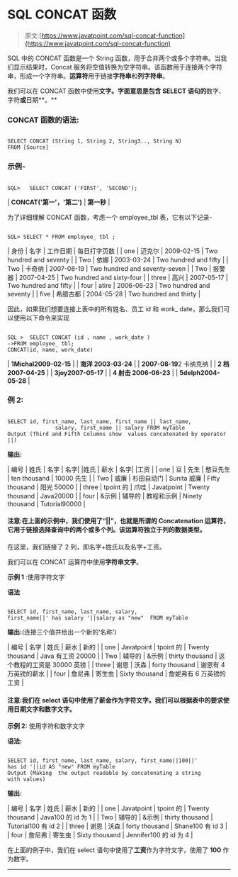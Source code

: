 # SQL CONCAT 函数

> 原文:[https://www.javatpoint.com/sql-concat-function](https://www.javatpoint.com/sql-concat-function)

SQL 中的 CONCAT 函数是一个 String 函数，用于合并两个或多个字符串。当我们显示结果时，Concat 服务将空值转换为空字符串。该函数用于连接两个字符串，形成一个字符串。**运算符**用于链接**字符串**和**列字符串**。

我们可以在 CONCAT 函数中使用**文字。字面意思是包含 SELECT 语句的**数字、字符**或**日期**。**

### CONCAT 函数的语法:

```

SELECT CONCAT (String 1, String 2, String3.., String N)
FROM [Source]

```

### 示例-

```

SQL>   SELECT CONCAT ('FIRST', 'SECOND');

```

| **CONCAT('第一'，'第二')** | **第一秒** |

为了详细理解 CONCAT 函数，考虑一个 employee_tbl 表，它有以下记录-

```

SQL> SELECT * FROM employee_ tbl ; 

```

| 身份 | 名字 | 工作日期 | 每日打字页数 |
| one | 迈克尔 | 2009-02-15 | Two hundred and seventy |
| Two | 依娜 | 2003-03-24 | Two hundred and fifty |
| Two | 卡奇纳 | 2007-08-19 | Two hundred and seventy-seven |
| Two | 报警器 | 2007-04-25 | Two hundred and sixty-four |
| three | 高兴 | 2007-05-17 | Two hundred and fifty |
| four | atire | 2006-06-23 | Two hundred and seventy |
| five | 希腊古都 | 2004-05-28 | Two hundred and thirty |

因此，如果我们想要连接上表中的所有姓名、员工 id 和 work_ date，那么我们可以使用以下命令来实现

```

SQL >  SELECT CONCAT (id , name , work_date )
->FROM employee_ tbl;  
CONCAT(id, name, work_date)

```

| **1Michal2009-02-15** |
| **海洋 2003-03-24** |
| **2007-08-19**2 卡纳克纳 |
| **2 档 2007-04-25** |
| **3joy2007-05-17** |
| **4 射击 2006-06-23** |
| **5delph2004-05-28** |

### 例 2:

```

SELECT id, first_name, last_name, first_name || last_name, 
               salary, first_name || salary FROM myTable
Output (Third and Fifth Columns show  values concatenated by operator ||)

```

**输出:**

| 编号 | 姓氏 | 名字 | 名字&#124; &#124;姓氏 | 薪水 | 名字&#124; &#124;工资 |
| one | 豆 | 先生 | 憨豆先生 | ten thousand | 10000 先生 |
| Two | 威廉 | 杉田自动门 | Sunita 威廉 | Fifty thousand | 阳光 50000 |
| three | tpoint 的 | 爪哇 | Javatpoint | Twenty thousand | Java20000 |
| four | &示例 | 辅导的 | 教程和示例 | Ninety thousand | Tutorial90000 |

#### 注意:在上面的示例中，我们使用了“||”，也就是所谓的 Concatenation 运算符，它用于链接选择查询中的两个或多个列。该运算符独立于列的数据类型。
在这里，我们链接了 2 列，即名字+姓氏以及名字+工资。

我们可以在 CONCAT 运算符中使用**字符串文字**。

**示例 1** :使用字符文字

**语法**

```

SELECT id, first_name, last_name, salary, 
first_name||' has salary '||salary as "new"  FROM myTable

```

**输出:**(连接三个值并给出一个新的‘名称’)

| 编号 | 名字 | 姓氏 | 薪水 | 新的 |
| one | Javatpoint | tpoint 的 | Twenty thousand | Java 有工资 20000 |
| Two | 辅导的 | &示例 | thirty thousand | 这个教程的工资是 30000 英镑 |
| three | 谢恩 | 沃森 | forty thousand | 谢恩有 4 万英镑的薪水 |
| four | 詹尼弗 | 寄生虫 | Sixty thousand | 詹妮弗有 6 万英镑的工资 |

#### 注意:我们在 select 语句中使用了薪金作为字符文字。我们可以根据表中的要求使用日期文字和数字文字。

**示例 2:** 使用字符和数字文字

**语法:**

```

SELECT id, first_name, last_name, salary, first_name||100||' 
has id '||id AS "new" FROM myTable
Output (Making  the output readable by concatenating a string
with values)

```

**输出:**

| 编号 | 名字 | 姓氏 | 薪水 | 新的 |
| one | Javatpoint | tpoint 的 | Twenty thousand | Java100 的 id 为 1 |
| Two | 辅导的 | &示例 | thirty thousand | Tutorial100 有 id 2 |
| three | 谢恩 | 沃森 | forty thousand | Shane100 有 id 3 |
| four | 詹尼弗 | 寄生虫 | Sixty thousand | Jennifer100 的 id 为 4 |

在上面的例子中，我们在 select 语句中使用了**工资**作为字符文字，使用了 **100** 作为数字。

* * *